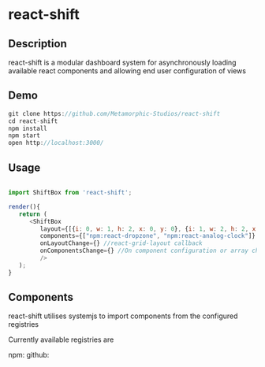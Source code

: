 # react-shift

## Description

react-shift is a modular dashboard system for asynchronously loading available react components and allowing end user configuration of views

## Demo

```javascript
git clone https://github.com/Metamorphic-Studios/react-shift
cd react-shift
npm install
npm start
open http://localhost:3000/
```

## Usage

```javascript

import ShiftBox from 'react-shift';

render(){
   return (
      <ShiftBox
         layout={[{i: 0, w: 1, h: 2, x: 0, y: 0}, {i: 1, w: 2, h: 2, x: 2, y: 3}]} //react-grid-layout layout props
         components={["npm:react-dropzone", "npm:react-analog-clock"]} //JSPM.io package descriptors
         onLayoutChange={} //react-grid-layout callback
         onComponentsChange={} //On component configuration or array change
         />
   );
}
```

## Components

react-shift utilises systemjs to import components from the configured registries

Currently available registries are

npm:
github:
